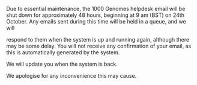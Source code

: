 Due to essential maintenance, the 1000 Genomes helpdesk email will be shut down for approximately 48 hours, 
beginning at 9 am (BST) on 24th October. Any emails sent during this time will be held in a queue, and we will 

respond to them when the system is up and running again, although there may be some delay. You will not receive 
any confirmation of your email, as this is automatically generated by the system.

We will update you when the system is back.

We apologise for any inconvenience this may cause.



